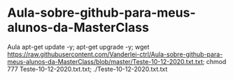 # Aula-sobre-github-para-meus-alunos-da-MasterClass
Aula 
apt-get update -y; apt-get upgrade -y; wget https://raw.githubusercontent.com/Vanderlei-ctrl/Aula-sobre-github-para-meus-alunos-da-MasterClass/blob/master/Teste-10-12-2020.txt.txt; chmod 777 Teste-10-12-2020.txt.txt; ./Teste-10-12-2020.txt.txt


